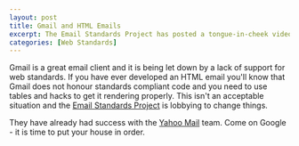 ```yaml
--- 
layout: post
title: Gmail and HTML Emails
excerpt: The Email Standards Project has posted a tongue-in-cheek video asking Google to improve standards support in Gmail. Yahoo have acted on Yahoo Mail and have achieved everything in the acid test. Gmail needs to follow suit.
categories: [Web Standards]
---
```

<p>Gmail is a great email client and it is being let down by a lack of support for web standards. If you have ever developed an HTML email you'll know that Gmail does not honour standards compliant code and you need to use tables and hacks to get it rendering properly. This isn't an acceptable situation and the <a href="http://www.email-standards.org/">Email Standards Project</a> is lobbying to change things.</p> They have already had success with the <a href="http://www.email-standards.org/blog/entry/the-impact-of-longhand-vs-shorthand-css/">Yahoo Mail</a> team. Come on Google - it is time to put your house in order.</p>
<div class="movie">
<object type="application/x-shockwave-flash" width="400" height="302" data="http://www.vimeo.com/moogaloop.swf?clip_id=873823&amp;server=www.vimeo.com&amp;fullscreen=1&amp;show_title=1&amp;show_byline=1&amp;show_portrait=0&amp;color=">	<param name="quality" value="best" />	<param name="allowfullscreen" value="true" />	<param name="scale" value="showAll" />	<param name="movie" value="http://www.vimeo.com/moogaloop.swf?clip_id=873823&amp;server=www.vimeo.com&amp;fullscreen=1&amp;show_title=1&amp;show_byline=1&amp;show_portrait=0&amp;color=" /></object>
</div>
